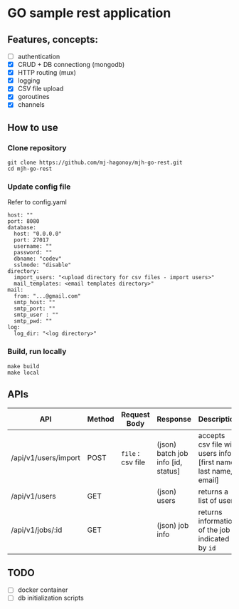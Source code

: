 # GO sample rest application

## Features, concepts: 
- [ ] authentication
- [x] CRUD + DB connectiong (mongodb)
- [x] HTTP routing (mux)
- [x] logging
- [x] CSV file upload 
- [x] goroutines 
- [x] channels

## How to use
### Clone repository

```
git clone https://github.com/mj-hagonoy/mjh-go-rest.git
cd mjh-go-rest
```


### Update config file
Refer to config.yaml
```
host: ""
port: 8080
database: 
  host: "0.0.0.0"
  port: 27017
  username: ""
  password: ""
  dbname: "codev"
  sslmode: "disable"
directory:
  import_users: "<upload directory for csv files - import users>"
  mail_templates: <email templates directory>"
mail:
  from: "...@gmail.com"
  smtp_host: ""
  smtp_port: ""
  smtp_user : ""
  smtp_pwd: ""
log:
  log_dir: "<log directory>"
```


### Build, run locally
```
make build
make local
```

## APIs
| API | Method | Request Body | Response | Description |
| --- | ------ | ------------ | -------- | ----------- |
| /api/v1/users/import | POST | `file` : csv file | (json) batch job info [id, status] | accepts csv file with users info [first name, last name, email] |
| /api/v1/users | GET | | (json) users | returns a list of users |
| /api/v1/jobs/:id | GET | |(json) job info | returns information of the job indicated by `id` |

## TODO
- [ ] docker container
- [ ] db initialization scripts
